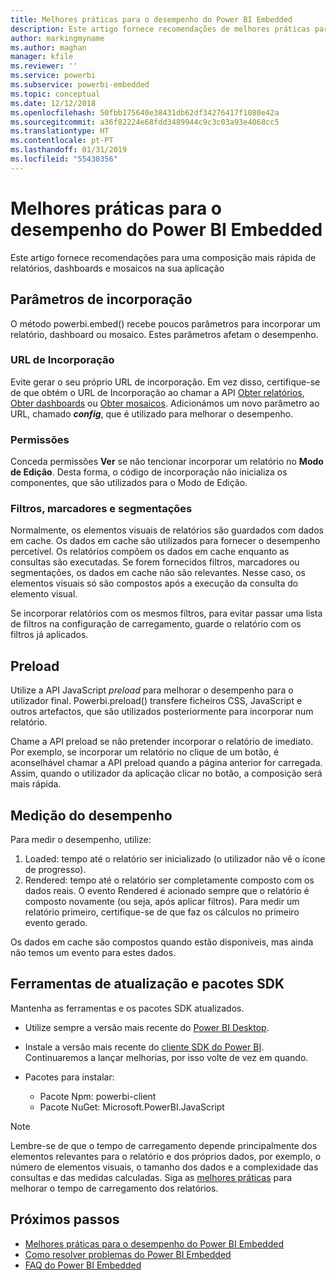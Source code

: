 ```yaml
---
title: Melhores práticas para o desempenho do Power BI Embedded
description: Este artigo fornece recomendações de melhores práticas para a análise incorporada
author: markingmyname
ms.author: maghan
manager: kfile
ms.reviewer: ''
ms.service: powerbi
ms.subservice: powerbi-embedded
ms.topic: conceptual
ms.date: 12/12/2018
ms.openlocfilehash: 50fbb175640e38431db62df34276417f1080e42a
ms.sourcegitcommit: a36f82224e68fdd3489944c9c3c03a93e4068cc5
ms.translationtype: HT
ms.contentlocale: pt-PT
ms.lasthandoff: 01/31/2019
ms.locfileid: "55430356"
---
```

# <a name="power-bi-embedded-performance-best-practices"></a>Melhores práticas para o desempenho do Power BI Embedded

Este artigo fornece recomendações para uma composição mais rápida de relatórios, dashboards e mosaicos na sua aplicação

## <a name="embed-parameters"></a>Parâmetros de incorporação

O método powerbi.embed() recebe poucos parâmetros para incorporar um relatório, dashboard ou mosaico. Estes parâmetros afetam o desempenho.

### <a name="embed-url"></a>URL de Incorporação

Evite gerar o seu próprio URL de incorporação. Em vez disso, certifique-se de que obtém o URL de Incorporação ao chamar a API [Obter relatórios](/rest/api/power-bi/reports/getreportsingroup), [Obter dashboards](/rest/api/power-bi/dashboards/getdashboardsingroup) ou [Obter mosaicos](/rest/api/power-bi/dashboards/gettilesingroup). Adicionámos um novo parâmetro ao URL, chamado **_config_**, que é utilizado para melhorar o desempenho.

### <a name="permissions"></a>Permissões

Conceda permissões **Ver** se não tencionar incorporar um relatório no **Modo de Edição**. Desta forma, o código de incorporação não inicializa os componentes, que são utilizados para o Modo de Edição.

### <a name="filters-bookmarks-and-slicers"></a>Filtros, marcadores e segmentações

Normalmente, os elementos visuais de relatórios são guardados com dados em cache. Os dados em cache são utilizados para fornecer o desempenho percetível. Os relatórios compõem os dados em cache enquanto as consultas são executadas. Se forem fornecidos filtros, marcadores ou segmentações, os dados em cache não são relevantes. Nesse caso, os elementos visuais só são compostos após a execução da consulta do elemento visual.

Se incorporar relatórios com os mesmos filtros, para evitar passar uma lista de filtros na configuração de carregamento, guarde o relatório com os filtros já aplicados.

## <a name="preload"></a>Preload

Utilize a API JavaScript *preload* para melhorar o desempenho para o utilizador final.
Powerbi.preload() transfere ficheiros CSS, JavaScript e outros artefactos, que são utilizados posteriormente para incorporar num relatório.

Chame a API preload se não pretender incorporar o relatório de imediato. Por exemplo, se incorporar um relatório no clique de um botão, é aconselhável chamar a API preload quando a página anterior for carregada. Assim, quando o utilizador da aplicação clicar no botão, a composição será mais rápida.

## <a name="measure-performance"></a>Medição do desempenho

Para medir o desempenho, utilize:

1. Loaded: tempo até o relatório ser inicializado (o utilizador não vê o ícone de progresso).
2. Rendered: tempo até o relatório ser completamente composto com os dados reais. O evento Rendered é acionado sempre que o relatório é composto novamente (ou seja, após aplicar filtros). Para medir um relatório primeiro, certifique-se de que faz os cálculos no primeiro evento gerado.

Os dados em cache são compostos quando estão disponíveis, mas ainda não temos um evento para estes dados.

## <a name="update-tools-and-sdk-packages"></a>Ferramentas de atualização e pacotes SDK

Mantenha as ferramentas e os pacotes SDK atualizados.

* Utilize sempre a versão mais recente do [Power BI Desktop](https://powerbi.microsoft.com/desktop/).

* Instale a versão mais recente do [cliente SDK do Power BI](https://github.com/Microsoft/PowerBI-JavaScript). Continuaremos a lançar melhorias, por isso volte de vez em quando.

* Pacotes para instalar:
    * Pacote Npm: powerbi-client
    * Pacote NuGet: Microsoft.PowerBI.JavaScript

> [!Note]
> Lembre-se de que o tempo de carregamento depende principalmente dos elementos relevantes para o relatório e dos próprios dados, por exemplo, o número de elementos visuais, o tamanho dos dados e a complexidade das consultas e das medidas calculadas. Siga as [melhores práticas](../power-bi-reports-performance.md) para melhorar o tempo de carregamento dos relatórios.

## <a name="next-steps"></a>Próximos passos

* [Melhores práticas para o desempenho do Power BI Embedded](../power-bi-reports-performance.md)
* [Como resolver problemas do Power BI Embedded](embedded-troubleshoot.md)
* [FAQ do Power BI Embedded](embedded-faq.md)
